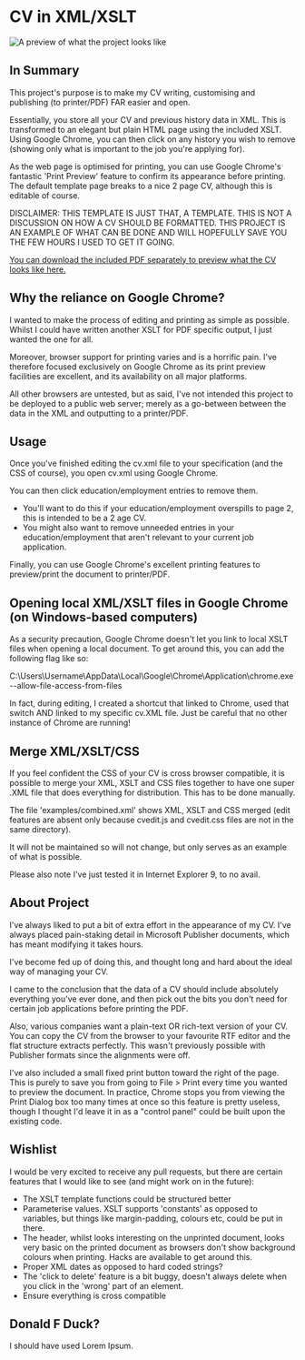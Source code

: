 CV in XML/XSLT
==============

![A preview of what the project looks like](https://github.com/colinccook/cv/raw/master/examples/example-image.png)

In Summary
----------

This project's purpose is to make my CV writing, customising and publishing (to printer/PDF) FAR easier and open.

Essentially, you store all your CV and previous history data in XML. This is transformed to an elegant but plain HTML page using the included XSLT. Using Google Chrome, you can then click on any history you wish to remove (showing only what is important to the job you're applying for). 

As the web page is optimised for printing, you can use Google Chrome's fantastic 'Print Preview' feature to confirm its appearance before printing. The default template page breaks to a nice 2 page CV, although this is editable of course.

DISCLAIMER: THIS TEMPLATE IS JUST THAT, A TEMPLATE. THIS IS NOT A DISCUSSION ON HOW A CV SHOULD BE FORMATTED. THIS PROJECT IS AN EXAMPLE OF WHAT CAN BE DONE AND WILL HOPEFULLY SAVE YOU THE FEW HOURS I USED TO GET IT GOING.

[You can download the included PDF separately to preview what the CV looks like here.](https://github.com/colinccook/cv/raw/master/examples/example-pdf.pdf)

Why the reliance on Google Chrome?
----------------------------------

I wanted to make the process of editing and printing as simple as possible. Whilst I could have written another XSLT for PDF specific output, I just wanted the one for all.

Moreover, browser support for printing varies and is a horrific pain. I've therefore focused exclusively on Google Chrome as its print preview facilities are excellent, and its availability on all major platforms.

All other browsers are untested, but as said, I've not intended this project to be deployed to a public web server; merely as a go-between between the data in the XML and outputting to a printer/PDF.

Usage
-----

Once you've finished editing the cv.xml file to your specification (and the CSS of course), you open cv.xml using Google Chrome. 

You can then click education/employment entries to remove them.
 + You'll want to do this if your education/employment overspills to page 2, this is intended to be a 2 age CV.
 + You might also want to remove unneeded entries in your education/employment that aren't relevant to your current job application.

Finally, you can use Google Chrome's excellent printing features to preview/print the document to printer/PDF.


Opening local XML/XSLT files in Google Chrome (on Windows-based computers)
--------------------------------------------------------------------------

As a security precaution, Google Chrome doesn't let you link to local XSLT files when opening a local document. To get around this, you can add the following flag like so:

C:\Users\Username\AppData\Local\Google\Chrome\Application\chrome.exe --allow-file-access-from-files

In fact, during editing, I created a shortcut that linked to Chrome, used that switch AND linked to my specific cv.XML file. Just be careful that no other instance of Chrome are running!

Merge XML/XSLT/CSS
------------------

If you feel confident the CSS of your CV is cross browser compatible, it is possible to merge your XML, XSLT and CSS files together to have one super .XML file that does everything for distribution. This has to be done manually.

The file 'examples/combined.xml' shows XML, XSLT and CSS merged (edit features are absent only because cvedit.js and cvedit.css files are not in the same directory). 

It will not be maintained so will not change, but only serves as an example of what is possible.

Please also note I've just tested it in Internet Explorer 9, to no avail.

About Project
-------------

I've always liked to put a bit of extra effort in the appearance of my CV. I've always placed pain-staking detail in Microsoft Publisher documents, which has meant modifying it takes hours. 

I've become fed up of doing this, and thought long and hard about the ideal way of managing your CV.

I came to the conclusion that the data of a CV should include absolutely everything you've ever done, and then pick out the bits you don't need for certain job applications before printing the PDF.

Also, various companies want a plain-text OR rich-text version of your CV. You can copy the CV from the browser to your favourite RTF editor and the flat structure extracts perfectly. This wasn't previously possible with Publisher formats since the alignments were off.

I've also included a small fixed print button toward the right of the page. This is purely to save you from going to File > Print every time you wanted to preview the document. In practice, Chrome stops you from viewing the Print Dialog box too many times at once so this feature is pretty useless, though I thought I'd leave it in as a "control panel" could be built upon the existing code.

Wishlist
--------

I would be very excited to receive any pull requests, but there are certain features that I would like to see (and might work on in the future):
 + The XSLT template functions could be structured better
 + Parameterise values. XSLT supports 'constants' as opposed to variables, but things like margin-padding, colours etc, could be put in there.
 + The header, whilst looks interesting on the unprinted document, looks very basic on the printed document as browsers don't show background colours when printing. Hacks are available to get around this.
 + Proper XML dates as opposed to hard coded strings?
 + The 'click to delete' feature is a bit buggy, doesn't always delete when you click in the 'wrong' part of an element.
 + Ensure everything is cross compatible

Donald F Duck?
--------------

I should have used Lorem Ipsum.